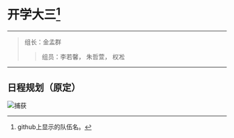  开学大三[^Kai-Xue-Da-San]
================

----------------------------------

>组长：金孟群
>
>> 组员：李若馨， 朱哲萱， 权凇

------------------------

日程规划（原定）
----------

![捕获](https://kwon-bucket.oss-cn-beijing.aliyuncs.com/img/202007/捕获.PNG)





[^Kai-Xue-Da-San]: github上显示的队伍名。